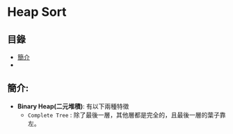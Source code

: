 Heap Sort
===

目錄
-----
* [簡介](#簡介)
* 


簡介:
---

* **Binary Heap(二元堆積)**: 有以下兩種特徵
  * `Complete Tree` : 除了最後一層，其他層都是完全的，且最後一層的葉子靠左。
